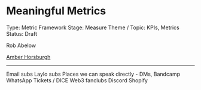 # Meaningful Metrics

Type: Metric Framework
Stage: Measure
Theme / Topic: KPIs, Metrics
Status: Draft

Rob Abelow

[Amber Horsburgh](https://amberhorsburgh.medium.com/23-metrics-that-matter-229cfba81440)

---

Email subs
Laylo subs
Places we can speak directly - DMs, Bandcamp
WhatsApp
Tickets / DICE
Web3 fanclubs
Discord
Shopify